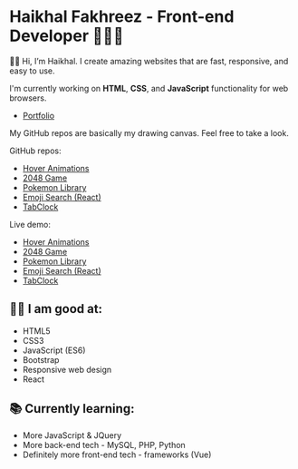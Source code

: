 # Haikhal Fakhreez - Front-end Developer 👨🏻‍💻

👋🏻 Hi, I’m Haikhal. I create amazing websites that are fast, responsive, and easy to use.

I'm currently working on **HTML**, **CSS**, and **JavaScript** functionality for web browsers.

- [Portfolio](https://haikhalfakhreez.github.io/Portfolio/)

My GitHub repos are basically my drawing canvas. Feel free to take a look.

GitHub repos:
- [Hover Animations](https://github.com/haikhalfakhreez/Hover-Animations)
- [2048 Game](https://github.com/haikhalfakhreez/2048)
- [Pokemon Library](https://github.com/haikhalfakhreez/Pokemon-Library)
- [Emoji Search (React)](https://github.com/haikhalfakhreez/emoji-search)
- [TabClock](https://github.com/haikhalfakhreez/TabClock)

Live demo:
- [Hover Animations](https://haikhalfakhreez.github.io/Hover-Animations/)
- [2048 Game](https://haikhalfakhreez.github.io/2048/)
- [Pokemon Library](https://haikhalfakhreez.github.io/Pokemon-Library/)
- [Emoji Search (React)](https://haikhalfakhreez.github.io/emoji-search/)
- [TabClock](https://haikhalfakhreez.github.io/TabClock/)

## 👍🏻 I am good at:

- HTML5
- CSS3
- JavaScript (ES6)
- Bootstrap
- Responsive web design
- React

## 📚 Currently learning:

- More JavaScript & JQuery
- More back-end tech - MySQL, PHP, Python
- Definitely more front-end tech - frameworks (Vue)
